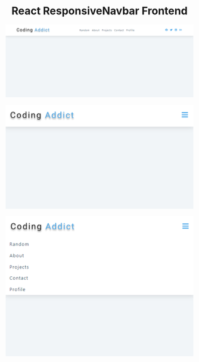<div align="center">
<h1>React ResponsiveNavbar Frontend</h1>
   <div align="center">
    <img src="preview1.png" width='700'/>
    <br/>
    <br />
    <img src="preview2.png" width='700'/>
    <br/>
    <br />
    <img src="preview3.png" width='700'/>
  </div>
</div>